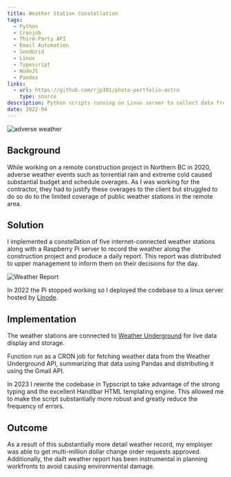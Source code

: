 ```yaml
---
title: Weather Station Constellation
tags:
  - Python
  - Cronjob
  - Third-Party API
  - Email Automation
  - SendGrid
  - Linux
  - Typescript
  - NodeJS
  - Pandas
links:
  - url: https://github.com/rjp301/photo-portfolio-astro
    type: source
description: Python scripts running on Linux server to collect data from constellation of remote weather stations and send daily report to project management.
date: 2022-04
---
```


![adverse weather](/images/smap-weather.jpg)

## Background

While working on a remote construction project in Northern BC in 2020, adverse weather events such as torrential rain and extreme cold caused substantial budget and schedule overages. As I was working for the contractor, they had to justify these overages to the client but struggled to do so do to the limited coverage of public weather stations in the remote area.

## Solution

I implemented a constellation of five internet-connected weather stations along with a Raspberry Pi server to record the weather along the construction project and produce a daily report. This report was distributed to upper management to inform them on their decisions for the day.

![Weather Report](/images/weather_report.png)

In 2022 the Pi stopped working so I deployed the codebase to a linux server hosted by [Linode](https://linode.com).

## Implementation

The weather stations are connected to [Weather Underground](https://www.wunderground.com/) for live data display and storage.

Function run as a CRON job for fetching weather data from the Weather Underground API, summarizing that data using Pandas and distributing it using the Gmail API.

In 2023 I rewrite the codebase in Typscript to take advantage of the strong typing and the excellent Handlbar HTML templating engine. This allowed me to make the script substantially more robust and greatly reduce the frequency of errors.

## Outcome

As a result of this substantially more detail weather record, my employer was able to get multi-million dollar change order requests approved. Additionally, the dailt weather report has been instrumental in planning workfronts to avoid causing environmental damage.
